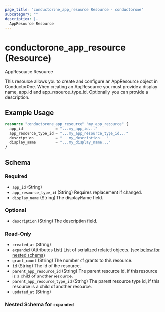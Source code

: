 ```yaml
---
page_title: "conductorone_app_resource Resource - conductorone"
subcategory: ""
description: |-
  AppResource Resource
---
```


# conductorone_app_resource (Resource)

AppResource Resource

This resource allows you to create and configure an AppResource object in ConductorOne.
When creating an AppResource you must provide a display name, app_id and app_resource_type_id. Optionally, you can provide a description.

## Example Usage

```terraform
resource "conductorone_app_resource" "my_app_resource" {
  app_id               = "...my_app_id..."
  app_resource_type_id = "...my_app_resource_type_id..."
  description          = "...my_description..."
  display_name         = "...my_display_name..."
}
```

<!-- schema generated by tfplugindocs -->
## Schema

### Required

- `app_id` (String)
- `app_resource_type_id` (String) Requires replacement if changed.
- `display_name` (String) The displayName field.

### Optional

- `description` (String) The description field.

### Read-Only

- `created_at` (String)
- `expanded` (Attributes List) List of serialized related objects. (see [below for nested schema](#nestedatt--expanded))
- `grant_count` (String) The number of grants to this resource.
- `id` (String) The id of the resource.
- `parent_app_resource_id` (String) The parent resource id, if this resource is a child of another resource.
- `parent_app_resource_type_id` (String) The parent resource type id, if this resource is a child of another resource.
- `updated_at` (String)

<a id="nestedatt--expanded"></a>
### Nested Schema for `expanded`
